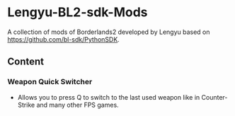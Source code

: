 # Lengyu-BL2-sdk-Mods

A collection of mods of Borderlands2 developed by Lengyu based on https://github.com/bl-sdk/PythonSDK.

## Content

### Weapon Quick Switcher

- Allows you to press Q to switch to the last used weapon like in Counter-Strike and many other FPS games.